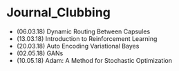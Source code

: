 # Journal_Clubbing

* (06.03.18) Dynamic Routing Between Capsules
* (13.03.18) Introduction to Reinforcement Learning
* (20.03.18) Auto Encoding Variational Bayes
* (02.05.18) GANs
* (10.05.18) Adam: A Method for Stochastic Optimization
